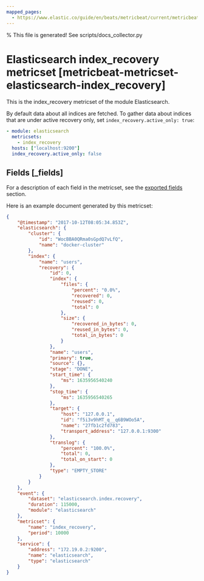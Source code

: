 ```yaml
---
mapped_pages:
  - https://www.elastic.co/guide/en/beats/metricbeat/current/metricbeat-metricset-elasticsearch-index_recovery.html
---
```


% This file is generated! See scripts/docs_collector.py

# Elasticsearch index_recovery metricset [metricbeat-metricset-elasticsearch-index_recovery]

This is the index_recovery metricset of the module Elasticsearch.

By default data about all indices are fetched. To gather data about indices that are under active recovery only, set `index_recovery.active_only: true`:

```yaml
- module: elasticsearch
  metricsets:
    - index_recovery
  hosts: ["localhost:9200"]
  index_recovery.active_only: false
```

## Fields [_fields]

For a description of each field in the metricset, see the [exported fields](/reference/metricbeat/exported-fields-elasticsearch.md) section.

Here is an example document generated by this metricset:

```json
{
    "@timestamp": "2017-10-12T08:05:34.853Z",
    "elasticsearch": {
        "cluster": {
            "id": "WocBBA0QRma0sGpdQ7vLfQ",
            "name": "docker-cluster"
        },
        "index": {
            "name": "users",
            "recovery": {
                "id": 0,
                "index": {
                    "files": {
                        "percent": "0.0%",
                        "recovered": 0,
                        "reused": 0,
                        "total": 0
                    },
                    "size": {
                        "recovered_in_bytes": 0,
                        "reused_in_bytes": 0,
                        "total_in_bytes": 0
                    }
                },
                "name": "users",
                "primary": true,
                "source": {},
                "stage": "DONE",
                "start_time": {
                    "ms": 1635956540240
                },
                "stop_time": {
                    "ms": 1635956540265
                },
                "target": {
                    "host": "127.0.0.1",
                    "id": "f5i3v9hMT_q__q6B9WOo5A",
                    "name": "27fb1c2fd783",
                    "transport_address": "127.0.0.1:9300"
                },
                "translog": {
                    "percent": "100.0%",
                    "total": 0,
                    "total_on_start": 0
                },
                "type": "EMPTY_STORE"
            }
        }
    },
    "event": {
        "dataset": "elasticsearch.index.recovery",
        "duration": 115000,
        "module": "elasticsearch"
    },
    "metricset": {
        "name": "index_recovery",
        "period": 10000
    },
    "service": {
        "address": "172.19.0.2:9200",
        "name": "elasticsearch",
        "type": "elasticsearch"
    }
}
```
